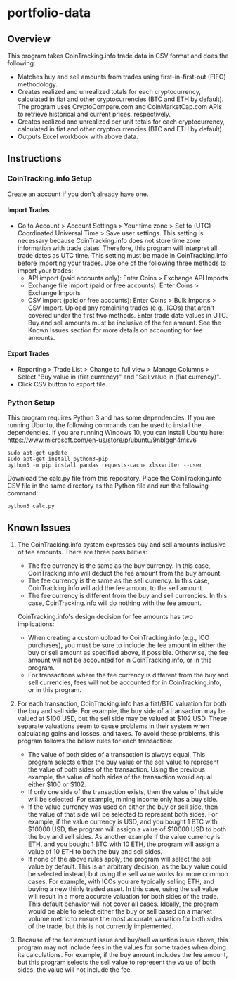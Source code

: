 # portfolio-data

## Overview

This program takes CoinTracking.info trade data in CSV format and does the following:

- Matches buy and sell amounts from trades using first-in-first-out (FIFO) methodology.
- Creates realized and unrealized totals for each cryptocurrency, calculated in fiat and other cryptocurrencies (BTC and ETH by default).  The program uses CryptoCompare.com and CoinMarketCap.com APIs to retrieve historical and current prices, respectively.
- Creates realized and unrealized per unit totals for each cryptocurrency, calculated in fiat and other cryptocurrencies (BTC and ETH by default).
- Outputs Excel workbook with above data.

## Instructions

### CoinTracking.info Setup

Create an account if you don't already have one.

#### Import Trades

- Go to Account > Account Settings > Your time zone > Set to (UTC) Coordinated Universal Time > Save user settings.  This setting is necessary because CoinTracking.info does not store time zone information with trade dates.  Therefore, this program will interpret all trade dates as UTC time.  This setting must be made in CoinTracking.info before importing your trades.
Use one of the following three methods to import your trades:
  - API import (paid accounts only): Enter Coins > Exchange API Imports
  - Exchange file import (paid or free accounts): Enter Coins > Exchange Imports
  - CSV import (paid or free accounts): Enter Coins > Bulk Imports > CSV Import.  Upload any remaining trades (e.g., ICOs) that aren't covered under the first two methods.  Enter trade date values in UTC.  Buy and sell amounts must be inclusive of the fee amount.  See the Known Issues section for more details on accounting for fee amounts.

#### Export Trades

- Reporting > Trade List > Change to full view > Manage Columns > Select "Buy value in (fiat currency)" and "Sell value in (fiat currency)".
- Click CSV button to export file.

### Python Setup

This program requires Python 3 and has some dependencies.  If you are running Ubuntu, the following commands can be used to install the dependencies.  If you are running Windows 10, you can install Ubuntu here: https://www.microsoft.com/en-us/store/p/ubuntu/9nblggh4msv6
```
sudo apt-get update
sudo apt-get install python3-pip
python3 -m pip install pandas requests-cache xlsxwriter --user
```

Download the calc.py file from this repository.  Place the CoinTracking.info CSV file in the same directory as the Python file and run the following command:
```
python3 calc.py
```


## Known Issues

1.  The CoinTracking.info system expresses buy and sell amounts inclusive of fee amounts.  There are three possibilities:
    - The fee currency is the same as the buy currency.  In this case, CoinTracking.info will deduct the fee amount from the buy amount.
    - The fee currency is the same as the sell currency.  In this case, CoinTracking.info will add the fee amount to the sell amount.
    - The fee currency is different from the buy and sell currencies.  In this case, CoinTracking.info will do nothing with the fee amount.

    CoinTracking.info's design decision for fee amounts has two implications:
    - When creating a custom upload to CoinTracking.info (e.g., ICO purchases), you must be sure to include the fee amount in either the buy or sell amount as specified above, if possible.  Otherwise, the fee amount will not be accounted for in CoinTracking.info, or in this program.
    - For transactions where the fee currency is different from the buy and sell currencies, fees will not be accounted for in CoinTracking.info, or in this program.

2.  For each transaction, CoinTracking.info has a fiat/BTC valuation for both the buy and sell side.  For example, the buy side of a transaction may be valued at $100 USD, but the sell side may be valued at $102 USD.  These separate valuations seem to cause problems in their system when calculating gains and losses, and taxes.  To avoid these problems, this program follows the below rules for each transaction:
    - The value of both sides of a transaction is always equal.  This program selects either the buy value or the sell value to represent the value of both sides of the transaction.  Using the previous example, the value of both sides of the transaction would equal either $100 or $102.
    - If only one side of the transaction exists, then the value of that side will be selected.  For example, mining income only has a buy side.
    - If the value currency was used on either the buy or sell side, then the value of that side will be selected to represent both sides.  For example, if the value currency is USD, and you bought 1 BTC with $10000 USD, the program will assign a value of $10000 USD to both the buy and sell sides.  As another example if the value currency is ETH, and you bought 1 BTC with 10 ETH, the program will assign a value of 10 ETH to both the buy and sell sides.
    - If none of the above rules apply, the program will select the sell value by default.  This is an arbitrary decision, as the buy value could be selected instead, but using the sell value works for more common cases.  For example, with ICOs you are typically selling ETH, and buying a new thinly traded asset.  In this case, using the sell value will result in a more accurate valuation for both sides of the trade.  This default behavior will not cover all cases.  Ideally, the program would be able to select either the buy or sell based on a market volume metric to ensure the most accurate valuation for both sides of the trade, but this is not currently implemented.

3.  Because of the fee amount issue and buy/sell valuation issue above, this program may not include fees in the values for some trades when doing its calculations.  For example, if the buy amount includes the fee amount, but this program selects the sell value to represent the value of both sides, the value will not include the fee.
